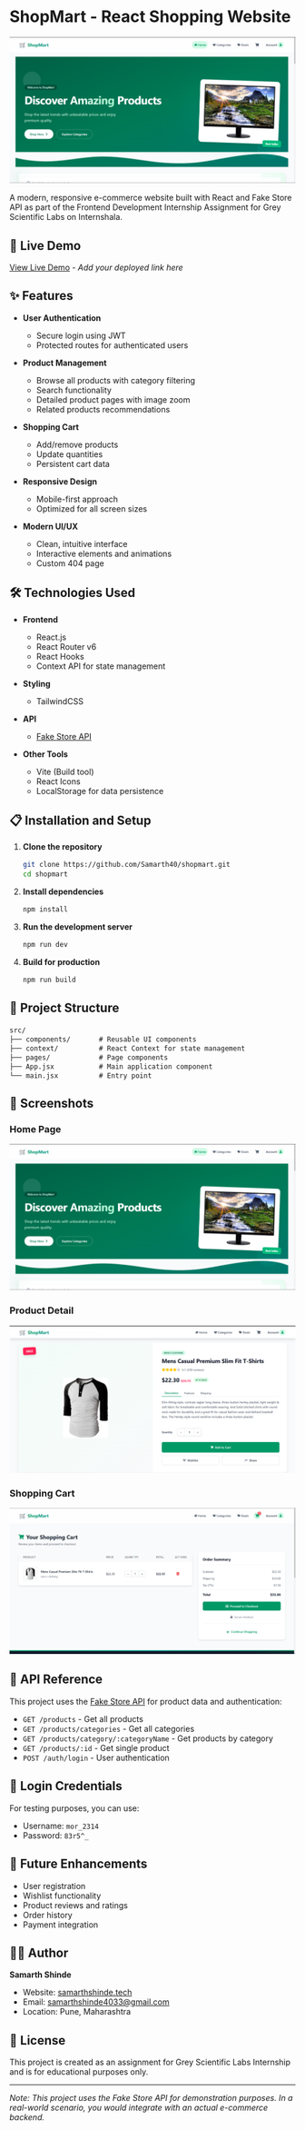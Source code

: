 # ShopMart - React Shopping Website

![ShopMart Banner](public/home.png)

A modern, responsive e-commerce website built with React and Fake Store API as part of the Frontend Development Internship Assignment for Grey Scientific Labs on Internshala.

## 🌟 Live Demo

[View Live Demo](#) - *Add your deployed link here*

## ✨ Features

- **User Authentication**
  - Secure login using JWT
  - Protected routes for authenticated users

- **Product Management**
  - Browse all products with category filtering
  - Search functionality
  - Detailed product pages with image zoom
  - Related products recommendations

- **Shopping Cart**
  - Add/remove products
  - Update quantities
  - Persistent cart data

- **Responsive Design**
  - Mobile-first approach
  - Optimized for all screen sizes

- **Modern UI/UX**
  - Clean, intuitive interface
  - Interactive elements and animations
  - Custom 404 page

## 🛠️ Technologies Used

- **Frontend**
  - React.js
  - React Router v6
  - React Hooks
  - Context API for state management

- **Styling**
  - TailwindCSS

- **API**
  - [Fake Store API](https://fakestoreapi.com)

- **Other Tools**
  - Vite (Build tool)
  - React Icons
  - LocalStorage for data persistence

## 📋 Installation and Setup

1. **Clone the repository**
   ```bash
   git clone https://github.com/Samarth40/shopmart.git
   cd shopmart
   ```

2. **Install dependencies**
   ```bash
   npm install
   ```

3. **Run the development server**
   ```bash
   npm run dev
   ```

4. **Build for production**
   ```bash
   npm run build
   ```

## 🧭 Project Structure

```
src/
├── components/       # Reusable UI components
├── context/          # React Context for state management
├── pages/            # Page components
├── App.jsx           # Main application component
└── main.jsx          # Entry point
```

## 📱 Screenshots

### Home Page
![Home Page](public/home.png)

### Product Detail
![Product Detail](public/product_detail.png)

### Shopping Cart
![Shopping Cart](public/cart.png)

## 📘 API Reference

This project uses the [Fake Store API](https://fakestoreapi.com/docs) for product data and authentication:

- `GET /products` - Get all products
- `GET /products/categories` - Get all categories
- `GET /products/category/:categoryName` - Get products by category
- `GET /products/:id` - Get single product
- `POST /auth/login` - User authentication

## 🔐 Login Credentials

For testing purposes, you can use:
- Username: `mor_2314`
- Password: `83r5^_`

## 🚀 Future Enhancements

- User registration
- Wishlist functionality 
- Product reviews and ratings
- Order history
- Payment integration

## 👨‍💻 Author

**Samarth Shinde**  
- Website: [samarthshinde.tech](https://samarthshinde.tech)
- Email: samarthshinde4033@gmail.com
- Location: Pune, Maharashtra

## 📄 License

This project is created as an assignment for Grey Scientific Labs Internship and is for educational purposes only.

---

*Note: This project uses the Fake Store API for demonstration purposes. In a real-world scenario, you would integrate with an actual e-commerce backend.*
